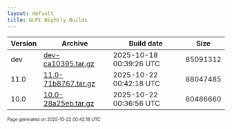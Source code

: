 ```yaml
---
layout: default
title: GLPI Nightly Builds
---
```


Version|Archive|Build date|Size
---|---|---|---
dev|[dev-ca10395.tar.gz](dev-ca10395.tar.gz)|2025-10-18 00:39:26 UTC|85091312
11.0|[11.0-71b8767.tar.gz](11.0-71b8767.tar.gz)|2025-10-22 00:42:18 UTC|88047485
10.0|[10.0-28a25eb.tar.gz](10.0-28a25eb.tar.gz)|2025-10-22 00:36:56 UTC|60486660

<font size="1">Page generated on 2025-10-22 00:42:18 UTC</font>
